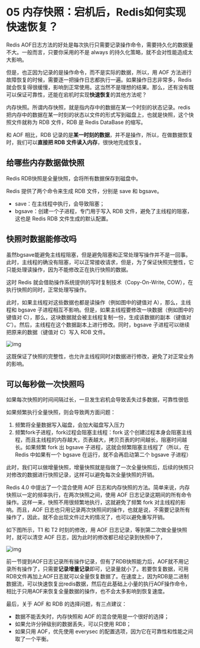 # 05 内存快照：宕机后，Redis如何实现快速恢复？

Redis AOF日志方法的好处是每次执行只需要记录操作命令，需要持久化的数据量不大。一般而言，只要你采用的不是 always 的持久化策略，就不会对性能造成太大影响。

但是，也正因为记录的是操作命令，而不是实际的数据，所以，用 AOF 方法进行故障恢复的时候，需要逐一把操作日志都执行一遍。如果操作日志非常多，Redis 就会恢复得很缓慢，影响到正常使用。这当然不是理想的结果。那么，还有没有既可以保证可靠性，还能在宕机时实现**快速恢复**的其他方法呢？

内存快照。所谓内存快照，就是指内存中的数据在某一个时刻的状态记录。redis把内存中的数据在某一时刻的状态以文件的形式写到磁盘上，也就是快照，这个快照文件就称为 RDB 文件，RDB 是 Redis DataBase 的缩写。

和 AOF 相比，RDB 记录的是**某一时刻的数据**，并不是操作，所以，在做数据恢复时，我们可以**直接把 RDB 文件读入内存**，很快地完成恢复。

## 给哪些内存数据做快照

Redis RDB快照是全量快照，会将所有数据保存到磁盘中。

Redis 提供了两个命令来生成 RDB 文件，分别是 save 和 bgsave。

- save：在主线程中执行，会导致阻塞；
- bgsave：创建一个子进程，专门用于写入 RDB 文件，避免了主线程的阻塞，这也是 Redis RDB 文件生成的默认配置。

## 快照时数据能修改吗

虽然bgsave能避免主线程阻塞，但是避免阻塞和正常处理写操作并不是一回事。此时，主线程的确没有阻塞，可以正常接收请求，但是，为了保证快照完整性，它只能处理读操作，因为不能修改正在执行快照的数据。

这时 Redis 就会借助操作系统提供的写时复制技术（Copy-On-Write, COW），在执行快照的同时，正常处理写操作。 

此时，如果主线程对这些数据也都是读操作（例如图中的键值对 A），那么，主线程和 bgsave 子进程相互不影响。但是，如果主线程要修改一块数据（例如图中的键值对 C），那么，这块数据就会被主线程复制一份，生成该数据的副本（键值对 C’）。然后，主线程在这个数据副本上进行修改。同时，bgsave 子进程可以继续把原来的数据（键值对 C）写入 RDB 文件。

![img](https://typora-gao-pic.oss-cn-beijing.aliyuncs.com/a2e5a3571e200cb771ed8a1cd14d5558.jpg)

这既保证了快照的完整性，也允许主线程同时对数据进行修改，避免了对正常业务的影响。

## 可以每秒做一次快照吗

如果每次快照的时间间隔过长，一旦发生宕机会导致丢失过多数据，可靠性很低

如果频繁执行全量快照，则会导致两方面问题：

1.  频繁将全量数据写入磁盘，会加大磁盘写入压力
2. 频繁fork子进程，fork过程会阻塞主线程：fork 这个创建过程本身会阻塞主线程，而且主线程的内存越大，页表越大，拷贝页表的时间越长，阻塞时间越长。如果频繁 fork 出 bgsave 子进程，这就会频繁阻塞主线程了（所以，在 Redis 中如果有一个 bgsave 在运行，就不会再启动第二个 bgsave 子进程）

此时，我们可以做增量快照，增量快照就是指做了一次全量快照后，后续的快照只对修改的数据进行快照记录，这样可以避免每次全量快照的开销。

Redis 4.0 中提出了一个混合使用 AOF 日志和内存快照的方法。简单来说，内存快照以一定的频率执行，在两次快照之间，使用 AOF 日志记录这期间的所有命令操作。这样一来，快照不用很频繁地执行，这就避免了频繁 fork 对主线程的影响。而且，AOF 日志也只用记录两次快照间的操作，也就是说，不需要记录所有操作了，因此，就不会出现文件过大的情况了，也可以避免重写开销。

如下图所示，T1 和 T2 时刻的修改，用 AOF 日志记录，等到第二次做全量快照时，就可以清空 AOF 日志，因为此时的修改都已经记录到快照中了，

![img](https://typora-gao-pic.oss-cn-beijing.aliyuncs.com/e4c5846616c19fe03dbf528437beb320.jpg)

前一节提到AOF日志记录所有操作记录，但有了RDB快照能力后，AOF就不用记录所有操作了，只需要**记录增量记录**即可，记录量就小了。若要恢复数据，可用RDB文件再加上AOF日志就可以全量恢复数据了。在速度上，因为RDB是二进制数据流，可以快速恢复出redis数据，然后在此基础上小量的执行AOF操作命令，相比于只用AOF来恢复全量数据的操作，也不会太多影响到恢复速度。

最后，关于 AOF 和 RDB 的选择问题，有三点建议：

- 数据不能丢失时，内存快照和 AOF 的混合使用是一个很好的选择；
- 如果允许分钟级别的数据丢失，可以只使用 RDB；
- 如果只用 AOF，优先使用 everysec 的配置选项，因为它在可靠性和性能之间取了一个平衡。

